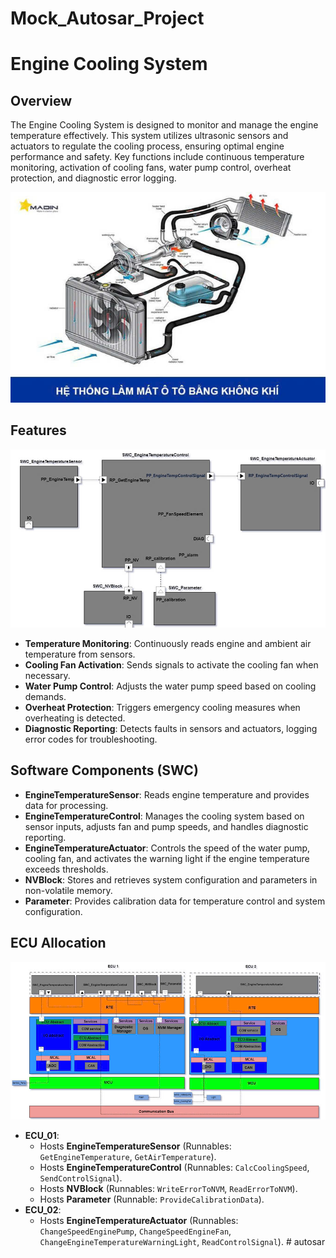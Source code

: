 # Mock_Autosar_Project
# Engine Cooling System

## Overview
The Engine Cooling System is designed to monitor and manage the engine temperature effectively. This system utilizes ultrasonic sensors and actuators to regulate the cooling process, ensuring optimal engine performance and safety. Key functions include continuous temperature monitoring, activation of cooling fans, water pump control, overheat protection, and diagnostic error logging.

![Hình ảnh hệ thống làm mát động cơ](https://github.com/tiencao75/Mock_Autosar_Project/blob/main/z6413832225423_1319b9df19a9162e51ab2a3acafe38e4.jpg?raw=true)
<!-- Nếu cần điều chỉnh kích thước, bạn có thể dùng HTML -->
<!-- <img src="URL_hình_ảnh_1" width="500"> -->

## Features
![Features](https://github.com/tiencao75/Mock_Autosar_Project/blob/main/z6413832689867_af4647b1c5a4e8741c1e06836e3b9a04.jpg?raw=true)
- **Temperature Monitoring**: Continuously reads engine and ambient air temperature from sensors.
- **Cooling Fan Activation**: Sends signals to activate the cooling fan when necessary.
- **Water Pump Control**: Adjusts the water pump speed based on cooling demands.
- **Overheat Protection**: Triggers emergency cooling measures when overheating is detected.
- **Diagnostic Reporting**: Detects faults in sensors and actuators, logging error codes for troubleshooting.

## Software Components (SWC)
- **EngineTemperatureSensor**: Reads engine temperature and provides data for processing.
- **EngineTemperatureControl**: Manages the cooling system based on sensor inputs, adjusts fan and pump speeds, and handles diagnostic reporting.
- **EngineTemperatureActuator**: Controls the speed of the water pump, cooling fan, and activates the warning light if the engine temperature exceeds thresholds.
- **NVBlock**: Stores and retrieves system configuration and parameters in non-volatile memory.
- **Parameter**: Provides calibration data for temperature control and system configuration.

## ECU Allocation
![Sơ đồ SWC mapping](https://github.com/tiencao75/Mock_Autosar_Project/blob/main/z6413834761491_68636943e8a1603ebf1fc375b0973de1.jpg?raw=true)
<!-- Nếu cần điều chỉnh kích thước, bạn có thể dùng HTML -->
<!-- <img src="URL_hình_ảnh_2" width="500"> -->

- **ECU_01**:
  - Hosts **EngineTemperatureSensor** (Runnables: `GetEngineTemperature`, `GetAirTemperature`).
  - Hosts **EngineTemperatureControl** (Runnables: `CalcCoolingSpeed`, `SendControlSignal`).
  - Hosts **NVBlock** (Runnables: `WriteErrorToNVM`, `ReadErrorToNVM`).
  - Hosts **Parameter** (Runnable: `ProvideCalibrationData`).
- **ECU_02**:
  - Hosts **EngineTemperatureActuator** (Runnables: `ChangeSpeedEnginePump`, `ChangeSpeedEngineFan`, `ChangeEngineTemperatureWarningLight`, `ReadControlSignal`).
#   a u t o s a r 
 
 